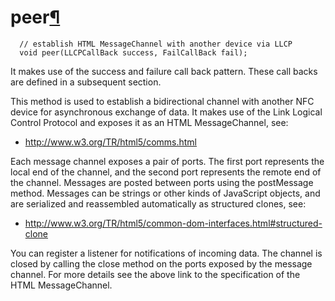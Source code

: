 peer[¶](#peer)
==============

``` {.webidl .prettyprint}
  // establish HTML MessageChannel with another device via LLCP
  void peer(LLCPCallBack success, FailCallBack fail);
```

It makes use of the success and failure call back pattern. These call
backs are defined in a subsequent section.

This method is used to establish a bidirectional channel with another
NFC device for asynchronous exchange of data. It makes use of the Link
Logical Control Protocol and exposes it as an HTML MessageChannel, see:

-   <http://www.w3.org/TR/html5/comms.html>

Each message channel exposes a pair of ports. The first port represents
the local end of the channel, and the second port represents the remote
end of the channel. Messages are posted between ports using the
postMessage method. Messages can be strings or other kinds of JavaScript
objects, and are serialized and reassembled automatically as structured
clones, see:

-   <http://www.w3.org/TR/html5/common-dom-interfaces.html#structured-clone>

You can register a listener for notifications of incoming data. The
channel is closed by calling the close method on the ports exposed by
the message channel. For more details see the above link to the
specification of the HTML MessageChannel.


